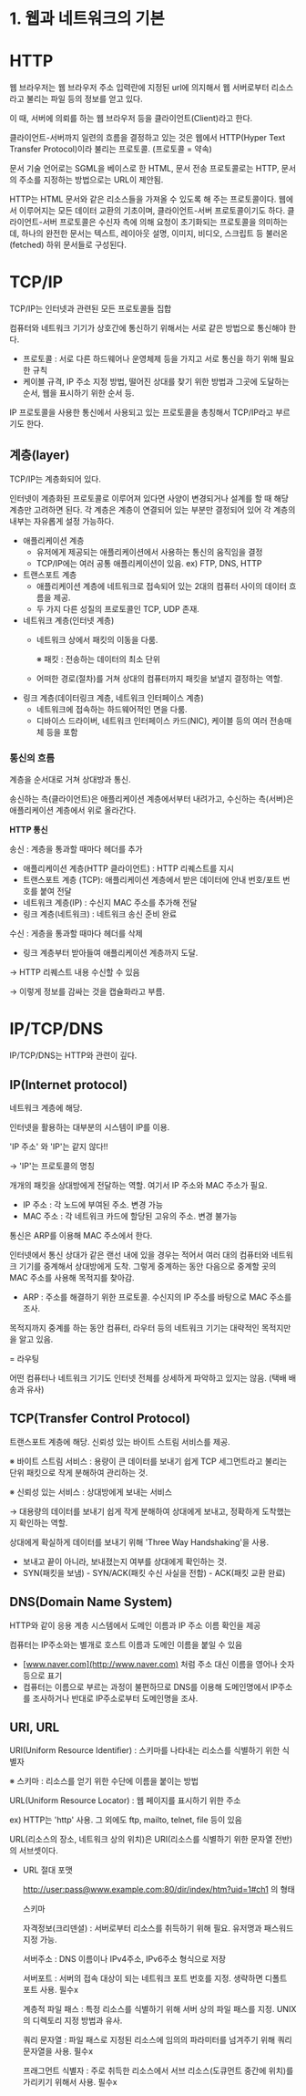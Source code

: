 # 1. 웹과 네트워크의 기본

# HTTP

웹 브라우저는 웹 브라우저 주소 입력란에 지정된 url에 의지해서 웹 서버로부터 리소스라고 불리는 파일 등의 정보를 얻고 있다.

이 때, 서버에 의뢰를 하는 웹 브라우저 등을 클라이언트(Client)라고 한다.

클라이언트-서버까지 일련의 흐름을 결정하고 있는 것은 웹에서 HTTP(Hyper Text Transfer Protocol)이라 불리는 프로토콜. (프로토콜 = 약속)

문서 기술 언어로는 SGML을 베이스로 한 HTML, 문서 전송 프로토콜로는 HTTP, 문서의 주소를 지정하는 방법으로는 URL이 제안됨.

HTTP는 HTML 문서와 같은 리소스들을 가져올 수 있도록 해 주는 프로토콜이다. 웹에서 이루어지는 모든 데이터 교환의 기초이며, 클라이언트-서버 프로토콜이기도 하다. 클라이언트-서버 프로토콜은 수신자 측에 의해 요청이 초기화되는 프로토콜을 의미하는데, 하나의 완전한 문서는 텍스트, 레이아웃 설명, 이미지, 비디오, 스크립트 등 불러온(fetched) 하위 문서들로 구성된다. 



# TCP/IP

TCP/IP는 인터넷과 관련된 모든 프로토콜들 집합

컴퓨터와 네트워크 기기가 상호간에 통신하기 위해서는 서로 같은 방법으로 통신해야 한다.

- 프로토콜 : 서로 다른 하드웨어나 운영체제 등을 가지고 서로 통신을 하기 위해 필요한 규칙
- 케이블 규격, IP 주소 지정 방법, 떨어진 상대를 찾기 위한 방법과 그곳에 도달하는 순서, 웹을 표시하기 위한 순서 등.

IP 프로토콜을 사용한 통신에서 사용되고 있는 프로토콜을 총칭해서 TCP/IP라고 부르기도 한다.



## 계층(layer)

TCP/IP는 계층화되어 있다. 

인터넷이 계층화된 프로토콜로 이루어져 있다면 사양이 변경되거나 설계를 할 때 해당 계층만 고려하면 된다. 각 계층은 계층이 연결되어 있는 부분만 결정되어 있어 각 계층의 내부는 자유롭게 설정 가능하다. 

- 애플리케이션 계층
    - 유저에게 제공되는 애플리케이션에서 사용하는 통신의 움직임을 결정
    - TCP/IP에는 여러 공통 애플리케이션이 있음. ex) FTP, DNS, HTTP
- 트랜스포트 계층
    - 애플리케이션 계층에 네트워크로 접속되어 있는 2대의 컴퓨터 사이의 데이터 흐름을 제공.
    - 두 가지 다른 성질의 프로토콜인 TCP, UDP 존재.
- 네트워크 계층(인터넷 계층)
    - 네트워크 상에서 패킷의 이동을 다룸.

        ※ 패킷 : 전송하는 데이터의 최소 단위

    - 어떠한 경로(절차)를 거쳐 상대의 컴퓨터까지 패킷을 보낼지 결정하는 역할.
- 링크 계층(데이터링크 계층, 네트워크 인터페이스 계층)
    - 네트워크에 접속하는 하드웨어적인 면을 다룸.
    - 디바이스 드라이버, 네트워크 인터페이스 카드(NIC), 케이블 등의 여러 전송매체 등을 포함


### 통신의 흐름

계층을 순서대로 거쳐 상대방과 통신.

송신하는 측(클라이언트)은 애플리케이션 계층에서부터 내려가고, 수신하는 측(서버)은 애플리케이션 계층에서 위로 올라간다.



**HTTP 통신**

송신 : 계층을 통과할 때마다 헤더를 추가

- 애플리케이션 계층(HTTP 클라이언트) : HTTP 리퀘스트를 지시
- 트랜스포트 계층 (TCP): 애플리케이션 계층에서 받은 데이터에 안내 번호/포트 번호를 붙여 전달
- 네트워크 계층(IP) : 수신지 MAC 주소를 추가해 전달
- 링크 계층(네트워크) : 네트워크 송신 준비 완료

수신 : 게층을 통과할 때마다 헤더를 삭제

- 링크 계층부터 받아들여 애플리케이션 계층까지 도달.

→ HTTP 리퀘스트 내용 수신할 수 있음

→ 이렇게 정보를 감싸는 것을 캡슐화라고 부름.



# IP/TCP/DNS

IP/TCP/DNS는 HTTP와 관련이 깊다.


## IP(Internet protocol)

네트워크 계층에 해당.

인터넷을 활용하는 대부분의 시스템이 IP를 이용.

'IP 주소' 와 'IP'는 같지 않다!!

→ 'IP'는 프로토콜의 명칭

개개의 패킷을 상대방에게 전달하는 역할. 여기서 IP 주소와 MAC 주소가 필요.

- IP 주소 : 각 노드에 부여된 주소. 변경 가능
- MAC 주소 : 각 네트워크 카드에 할당된 고유의 주소. 변경 불가능

통신은 ARP를 이용해 MAC 주소에서 한다.

인터넷에서 통신 상대가 같은 랜선 내에 있을 경우는 적어서 여러 대의 컴퓨터와 네트워크 기기를 중계해서 상대방에게 도착. 그렇게 중계하는 동안 다음으로 중계할 곳의 MAC 주소를 사용해 목적지를 찾아감.

- ARP : 주소를 해결하기 위한 프로토콜. 수신지의 IP 주소를 바탕으로 MAC 주소를 조사.

목적지까지 중계를 하는 동안 컴퓨터, 라우터 등의 네트워크 기기는 대략적인 목적지만을 알고 있음. 

= 라우팅

어떤 컴퓨터나 네트워크 기기도 인터넷 전체를 상세하게 파악하고 있지는 않음. (택배 배송과 유사)



## TCP(Transfer Control Protocol)

트랜스포트 계층에 해당. 신뢰성 있는 바이트 스트림 서비스를 제공.

※ 바이트 스트림 서비스 : 용량이 큰 데이터를 보내기 쉽게 TCP 세그먼트라고 불리는 단위 패킷으로 작게 분해하여 관리하는 것.

※ 신뢰성 있는 서비스 : 상대방에게 보내는 서비스

→ 대용량의 데이터를 보내기 쉽게 작게 분해하여 상대에게 보내고, 정확하게 도착했는지 확인하는 역할.

상대에게 확실하게 데이터를 보내기 위해 'Three Way Handshaking'을 사용.

- 보내고 끝이 아니라, 보내졌는지 여부를 상대에게 확인하는 것.
- SYN(패킷을 보냄) - SYN/ACK(패킷 수신 사실을 전함) - ACK(패킷 교환 완료)



## DNS(Domain Name System)

HTTP와 같이 응용 계층 시스템에서 도메인 이름과 IP 주소 이름 확인을 제공

컴퓨터는 IP주소와는 별개로 호스트 이름과 도메인 이름을 붙일 수 있음

- [www.naver.com](http://www.naver.com) 처럼 주소 대신 이름을 영어나 숫자 등으로 표기
- 컴퓨터는 이름으로 부르는 과정이 불편하므로 DNS를 이용해 도메인명에서 IP주소를 조사하거나 반대로 IP주소로부터 도메인명을 조사.



## URI, URL

URI(Uniform Resource Identifier) : 스키마를 나타내는 리소스를 식별하기 위한 식별자

※ 스키마 : 리소스를 얻기 위한 수단에 이름을 붙이는 방법

URL(Uniform Resource Locator) : 웹 페이지를 표시하기 위한 주소

ex) HTTP는 'http' 사용. 그 외에도 ftp, mailto, telnet, file 등이 있음

URL(리소스의 장소, 네트워크 상의 위치)은 URI(리소스를 식별하기 위한 문자열 전반)의 서브셋이다.

- URL 절대 포맷

    [http://user:pass@www.example.com:80/dir/index/htm?uid=1#ch1](http://user:pass@www.example.com:80/dir/index/htm?uid=1#ch1) 의 형태

    스키마

    자격정보(크리덴셜) : 서버로부터 리소스를 취득하기 위해 필요. 유저명과 패스워드 지정 가능.

    서버주소 : DNS 이름이나 IPv4주소, IPv6주소 형식으로 저장

    서버포트 : 서버의 접속 대상이 되는 네트워크 포트 번호를 지정. 생략하면 디폴트 포트 사용. 필수x

    계층적 파일 패스 : 특정 리소스를 식별하기 위해 서버 상의 파일 패스를 지정. UNIX의 디렉토리 지정 방법과 유사.

    쿼리 문자열 : 파일 패스로 지정된 리소스에 임의의 파라미터를 넘겨주기 위해 쿼리 문자열을 사용. 필수x

    프래그먼트 식별자 : 주로 취득한 리소스에서 서브 리소스(도큐먼트 중간에 위치)를 가리키기 위해서  사용. 필수x